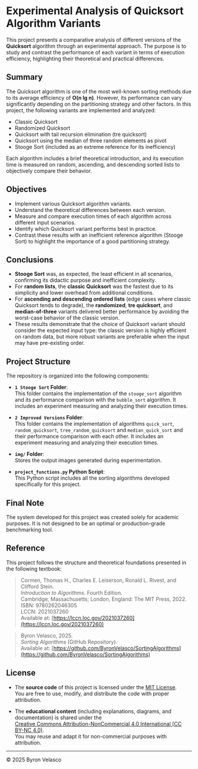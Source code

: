 # Experimental Analysis of Quicksort Algorithm Variants

This project presents a comparative analysis of different versions of the **Quicksort** algorithm through an experimental approach. The purpose is to study and contrast the performance of each variant in terms of execution efficiency, highlighting their theoretical and practical differences.

## Summary

The Quicksort algorithm is one of the most well-known sorting methods due to its average efficiency of **O(n lg n)**. However, its performance can vary significantly depending on the partitioning strategy and other factors. In this project, the following variants are implemented and analyzed:

- Classic Quicksort  
- Randomized Quicksort  
- Quicksort with tail recursion elimination (tre quicksort)
- Quicksort using the median of three random elements as pivot  
- Stooge Sort (included as an extreme reference for its inefficiency)

Each algorithm includes a brief theoretical introduction, and its execution time is measured on random, ascending, and descending sorted lists to objectively compare their behavior.

## Objectives

- Implement various Quicksort algorithm variants.  
- Understand the theoretical differences between each version.  
- Measure and compare execution times of each algorithm across different input scenarios.  
- Identify which Quicksort variant performs best in practice.  
- Contrast these results with an inefficient reference algorithm (Stooge Sort) to highlight the importance of a good partitioning strategy.

## Conclusions

- **Stooge Sort** was, as expected, the least efficient in all scenarios, confirming its didactic purpose and inefficient complexity.  
- For **random lists**, the **classic Quicksort** was the fastest due to its simplicity and lower overhead from additional conditions.  
- For **ascending and descending ordered lists** (edge cases where classic Quicksort tends to degrade), the **randomized**, **tre quicksort**, and **median-of-three** variants delivered better performance by avoiding the worst-case behavior of the classic version.  
- These results demonstrate that the choice of Quicksort variant should consider the expected input type: the classic version is highly efficient on random data, but more robust variants are preferable when the input may have pre-existing order.

## **Project Structure**

The repository is organized into the following components:

- **`1 Stooge Sort` Folder**:  
  This folder contains the implementation of the `stooge_sort` algorithm and its performance comparison with the `bubble_sort` algorithm. It includes an experiment measuring and analyzing their execution times.

- **`2 Improved Versions` Folder**:  
  This folder contains the implementation of algorithms `quick_sort`, `random_quicksort`, `tree_random_quicksort` and `median_quick_sort` and their performance comparison with each other. It includes an experiment measuring and analyzing their execution times.

- **`img/` Folder**:  
  Stores the output images generated during experimentation.  

- **`project_functions.py` Python Script**:  
  This Python script includes all the sorting algorithms developed specifically for this project.

## **Final Note**

The system developed for this project was created solely for academic purposes. It is not designed to be an optimal or production-grade benchmarking tool.

## **Reference**

This project follows the structure and theoretical foundations presented in the following textbook:

> Cormen, Thomas H., Charles E. Leiserson, Ronald L. Rivest, and Clifford Stein.  
> *Introduction to Algorithms*. Fourth Edition.  
> Cambridge, Massachusetts; London, England: The MIT Press, 2022.  
> ISBN: 9780262046305  
> LCCN: 2021037260  
> Available at: [https://lccn.loc.gov/2021037260](https://lccn.loc.gov/2021037260)

> Byron Velasco, 2025.  
> *Sorting Algorithms* (GitHub Repository).  
> Available at: [https://github.com/ByronVelasco/SortingAlgorithms](https://github.com/ByronVelasco/SortingAlgorithms)

## **License**

- The **source code** of this project is licensed under the [MIT License](./LICENSE).  
  You are free to use, modify, and distribute the code with proper attribution.

- The **educational content** (including explanations, diagrams, and documentation) is shared under the  
  [Creative Commons Attribution-NonCommercial 4.0 International (CC BY-NC 4.0)](https://creativecommons.org/licenses/by-nc/4.0/).  
  You may reuse and adapt it for non-commercial purposes with attribution.

---

© 2025 Byron Velasco